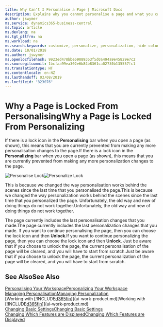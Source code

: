 ```yaml
---
title: Why Can't I Personalise a Page | Microsoft Docs
description: Explains why you cannot personalise a page and what you can do to unlock it so you can personalise it.
author: jswymer
ms.service: dynamics365-business-central
ms.topic: article
ms.devlang: na
ms.tgt_pltfrm: na
ms.workload: na
ms.search.keywords: customize, personalize, personalization, hide columns, remove fields, move fields
ms.date: 10/01/2018
ms.author: jswymer
ms.openlocfilehash: 9923ed478bbe59089363f5d0a494a9e45829e7c2
ms.sourcegitcommit: 1bcfaa99ea302e6b84b8361ca02730b135557fc1
ms.translationtype: HT
ms.contentlocale: en-NZ
ms.lasthandoff: 03/08/2019
ms.locfileid: "823076"
---
```

# <a name="why-a-page-is-locked-from-personalizing"></a><span data-ttu-id="07a15-103">Why a Page is Locked From Personalising</span><span class="sxs-lookup"><span data-stu-id="07a15-103">Why a Page is Locked From Personalizing</span></span>
<span data-ttu-id="07a15-104">If there is a lock icon in the **Personalising** bar when you open a page (as shown), this means that you are currently prevented from making any more personalisation changes to the page.</span><span class="sxs-lookup"><span data-stu-id="07a15-104">If there is a lock icon in the **Personalizing** bar when you open a page (as shown), this means that you are currently prevented from making any more personalization changes to the page.</span></span>

<span data-ttu-id="07a15-105">![Personalise Lock](media/personalization-locked.png "Personalise lock")</span><span class="sxs-lookup"><span data-stu-id="07a15-105">![Personalize Lock](media/personalization-locked.png "Personalize lock")</span></span>

<span data-ttu-id="07a15-106">This is because we changed the way personalisation works behind the scenes since the last time that you personalised the page.</span><span class="sxs-lookup"><span data-stu-id="07a15-106">This is because we changed the way personalization works behind the scenes since the last time that you personalized the page.</span></span> <span data-ttu-id="07a15-107">Unfortunately, the old way and new of doing things do not work together.</span><span class="sxs-lookup"><span data-stu-id="07a15-107">Unfortunately, the old way and new of doing things do not work together.</span></span>

<span data-ttu-id="07a15-108">The page currently includes the last personalisation changes that you made.</span><span class="sxs-lookup"><span data-stu-id="07a15-108">The page currently includes the last personalization changes that you made.</span></span> <span data-ttu-id="07a15-109">If you want to continue personalising the page, then you can choose the lock icon and then **Unlock**.</span><span class="sxs-lookup"><span data-stu-id="07a15-109">If you want to continue personalizing the page, then you can choose the lock icon and then **Unlock**.</span></span> <span data-ttu-id="07a15-110">Just be aware that if you choose to unlock the page, the current personalisation of the page will be cleared, and you will have to start from scratch.</span><span class="sxs-lookup"><span data-stu-id="07a15-110">Just be aware that if you choose to unlock the page, the current personalization of the page will be cleared, and you will have to start from scratch.</span></span>


## <a name="see-also"></a><span data-ttu-id="07a15-111">See Also</span><span class="sxs-lookup"><span data-stu-id="07a15-111">See Also</span></span>
[<span data-ttu-id="07a15-112">Personalising Your Workspace</span><span class="sxs-lookup"><span data-stu-id="07a15-112">Personalizing Your Workspace</span></span>](ui-personalization-manage.md)  
[<span data-ttu-id="07a15-113">Managing Personalisation</span><span class="sxs-lookup"><span data-stu-id="07a15-113">Managing Personalization</span></span>](ui-personalization-manage.md)  
<span data-ttu-id="07a15-114">[Working with [!INCLUDE[d365fin](includes/d365fin_md.md)]](ui-work-product.md)</span><span class="sxs-lookup"><span data-stu-id="07a15-114">[Working with [!INCLUDE[d365fin](includes/d365fin_md.md)]](ui-work-product.md)</span></span>  
[<span data-ttu-id="07a15-115">Changing Basic Settings</span><span class="sxs-lookup"><span data-stu-id="07a15-115">Changing Basic Settings</span></span>](ui-change-basic-settings.md)  
[<span data-ttu-id="07a15-116">Changing Which Features are Displayed</span><span class="sxs-lookup"><span data-stu-id="07a15-116">Changing Which Features are Displayed</span></span>](ui-experiences.md)  

